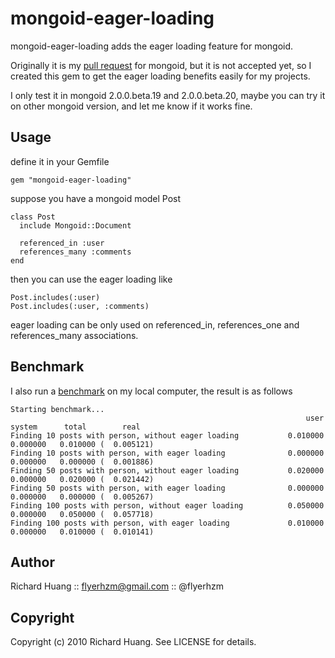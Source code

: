 mongoid-eager-loading
=====================

mongoid-eager-loading adds the eager loading feature for mongoid.

Originally it is my [pull request][0] for mongoid, but it is not accepted yet, so I created this gem to get the eager loading benefits easily for my projects.

I only test it in mongoid 2.0.0.beta.19 and 2.0.0.beta.20, maybe you can try it on other mongoid version, and let me know if it works fine.

Usage
-----

define it in your Gemfile

    gem "mongoid-eager-loading"

suppose you have a mongoid model Post

    class Post
      include Mongoid::Document

      referenced_in :user
      references_many :comments
    end

then you can use the eager loading like

    Post.includes(:user)
    Post.includes(:user, :comments)

eager loading can be only used on referenced_in, references_one and references_many associations.

Benchmark
---------

I also run a [benchmark][1] on my local computer, the result is as follows

    Starting benchmark...
                                                                      user     system      total        real
    Finding 10 posts with person, without eager loading           0.010000   0.000000   0.010000 (  0.005121)
    Finding 10 posts with person, with eager loading              0.000000   0.000000   0.000000 (  0.001886)
    Finding 50 posts with person, without eager loading           0.020000   0.000000   0.020000 (  0.021442)
    Finding 50 posts with person, with eager loading              0.000000   0.000000   0.000000 (  0.005267)
    Finding 100 posts with person, without eager loading          0.050000   0.000000   0.050000 (  0.057718)
    Finding 100 posts with person, with eager loading             0.010000   0.000000   0.010000 (  0.010141)


Author
------
Richard Huang :: flyerhzm@gmail.com :: @flyerhzm

Copyright
---------
Copyright (c) 2010 Richard Huang. See LICENSE for details.

[0]: https://github.com/mongoid/mongoid/pull/391
[1]: http://github.com/flyerhzm/mongoid-eager-loading/blob/master/benchmark/benchmark.rb

